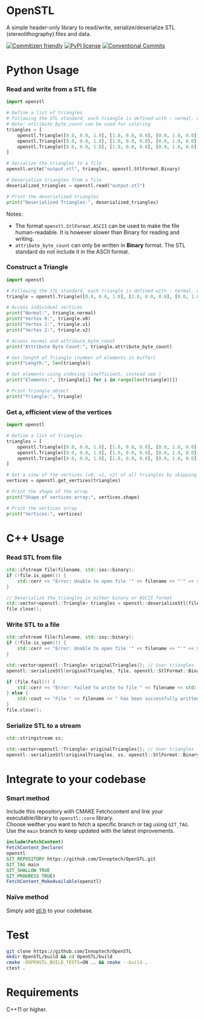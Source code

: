 # OpenSTL
A simple header-only library to read/write, serialize/deserialize STL (stereolithography) files and data.

[![Commitizen friendly](https://img.shields.io/badge/commitizen-friendly-brightgreen.svg)](http://commitizen.github.io/cz-cli/)
[![PyPI license](https://img.shields.io/pypi/l/ansicolortags.svg)](LICENSE)
[![Conventional Commits](https://img.shields.io/badge/Conventional%20Commits-1.0.0-yellow.svg?style=flat-square)](https://conventionalcommits.org)

# Python Usage
### Read and write from a STL file
```python
import openstl

# Define a list of triangles
# Following the STL standard, each triangle is defined with : normal, v0, v1, v2, attribute_byte_count
# Note: attribute_byte_count can be used for coloring
triangles = [
    openstl.Triangle([0.0, 0.0, 1.0], [1.0, 0.0, 0.0], [0.0, 1.0, 0.0], [0.0, 0.0, 0.0], 3),
    openstl.Triangle([0.0, 0.0, 1.0], [1.0, 0.0, 0.0], [0.0, 1.0, 0.0], [0.0, 0.0, 0.0], 3),
    openstl.Triangle([0.0, 0.0, 1.0], [1.0, 0.0, 0.0], [0.0, 1.0, 0.0], [0.0, 0.0, 0.0], 3)
]

# Serialize the triangles to a file
openstl.write("output.stl", triangles, openstl.StlFormat.Binary)

# Deserialize triangles from a file
deserialized_triangles = openstl.read("output.stl")

# Print the deserialized triangles
print("Deserialized Triangles:", deserialized_triangles)
```

Notes:
- The format `openstl.StlFormat.ASCII` can be used to make the file human-readable. 
It is however slower than Binary for reading and writing.
- `attribute_byte_count` can only be written in **Binary** format. 
The STL standard do not include it in the ASCII format.

### Construct a Triangle
```python
import openstl

# Following the STL standard, each triangle is defined with : normal, v0, v1, v2, attribute_byte_count
triangle = openstl.Triangle([0.0, 0.0, 1.0], [1.0, 0.0, 0.0], [0.0, 1.0, 0.0], [0.0, 0.0, 0.0], 3)

# Access individual vertices
print("Normal:", triangle.normal)
print("Vertex 0:", triangle.v0)
print("Vertex 1:", triangle.v1)
print("Vertex 2:", triangle.v2)

# Access normal and attribute_byte_count
print("Attribute Byte Count:", triangle.attribute_byte_count)

# Get length of Triangle (number of elements in buffer)
print("Length:", len(triangle))

# Get elements using indexing (inefficient, instead see )
print("Elements:", [triangle[i] for i in range(len(triangle))])

# Print Triangle object
print("Triangle:", triangle)
```

### Get a, efficient view of the vertices
```python
import openstl

# Define a list of triangles
triangles = [
    openstl.Triangle([0.0, 0.0, 1.0], [1.0, 0.0, 0.0], [0.0, 1.0, 0.0], [0.0, 0.0, 0.0], 3),
    openstl.Triangle([0.0, 0.0, 1.0], [1.0, 0.0, 0.0], [0.0, 1.0, 0.0], [0.0, 0.0, 0.0], 3),
    openstl.Triangle([0.0, 0.0, 1.0], [1.0, 0.0, 0.0], [0.0, 1.0, 0.0], [0.0, 0.0, 0.0], 3)
]

# Get a view of the vertices (v0, v1, v2) of all triangles by skipping normals and attribute_byte_count
vertices = openstl.get_vertices(triangles)

# Print the shape of the array
print("Shape of vertices array:", vertices.shape)

# Print the vertices array
print("Vertices:", vertices)
```

# C++ Usage
### Read STL from file
```c++
std::ifstream file(filename, std::ios::binary);
if (!file.is_open()) {
    std::cerr << "Error: Unable to open file '" << filename << "'" << std::endl;
}

// Deserialize the triangles in either binary or ASCII format
std::vector<openstl::Triangle> triangles = openstl::deserializeStl(file);
file.close();
```

### Write STL to a file
```c++
std::ofstream file(filename, std::ios::binary);
if (!file.is_open()) {
    std::cerr << "Error: Unable to open file '" << filename << "'" << std::endl;
}

std::vector<openstl::Triangle> originalTriangles{}; // User triangles
openstl::serializeStl(originalTriangles, file, openstl::StlFormat::Binary); // Or StlFormat::ASCII

if (file.fail()) {
    std::cerr << "Error: Failed to write to file " << filename << std::endl;
} else {
    std::cout << "File " << filename << " has been successfully written." << std::endl;
}
file.close();
```

### Serialize STL to a stream
```c++
std::stringstream ss;

std::vector<openstl::Triangle> originalTriangles{}; // User triangles
openstl::serializeStl(originalTriangles, ss, openstl::StlFormat::Binary); // Or StlFormat::ASCII
```

# Integrate to your codebase
### Smart method
Include this repository with CMAKE Fetchcontent and link your executable/library to `openstl::core` library.   
Choose weither you want to fetch a specific branch or tag using `GIT_TAG`. Use the `main` branch to keep updated with the latest improvements.
```cmake
include(FetchContent)
FetchContent_Declare(
openstl
GIT_REPOSITORY https://github.com/Innoptech/OpenSTL.git
GIT_TAG main
GIT_SHALLOW TRUE
GIT_PROGRESS TRUE)
FetchContent_MakeAvailable(openstl)
```
### Naïve method
Simply add [stl.h](modules/core/include/openstl/core/stl.h) to your codebase.

# Test
```bash
git clone https://github.com/Innoptech/OpenSTL
mkdir OpenSTL/build && cd OpenSTL/build
cmake -DOPENSTL_BUILD_TESTS=ON .. && cmake --build .
ctest .
```

# Requirements
C++11 or higher.
